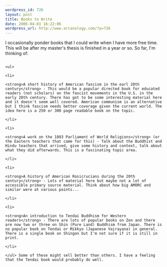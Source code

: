 ```yaml
--- 
wordpress_id: 726
layout: post
title: Books to Write
date: 2006-04-01 16:22:06
wordpress_url: http://www.arcanology.com/?p=726
---
```

I occasionally ponder books that I could write when I have more free time. This will be after my master's thesis is finished in a year or so. So far, I'm thinking of: 
                                                                                                                                                                                                                                                                                                                                                                                                                                                                                                                                                                                                                                                                                                                                                                                            
                                                                                                                                                                                                                                                                                                                                                                                                                                                                                                                                                                                                                                                                                                                                                                                            <ul>
                                                                                                                                                                                                                                                                                                                                                                                                                                                                                                                                                                                                                                                                                                                                                                                              <li>
                                                                                                                                                                                                                                                                                                                                                                                                                                                                                                                                                                                                                                                                                                                                                                                                <strong>A short history of American fascism in the earl 20th century</strong> - This would be a popular directed book for educated readers (not scholars) on the fascist movements in the U.S. in the early 20th century. There has got to be some interesting material here and it doesn't seem well covered. American communism is an alternative but I think fascism needs better coverage given the current world. The idea here is a 250 or 300 page readable book on the topic.
                                                                                                                                                                                                                                                                                                                                                                                                                                                                                                                                                                                                                                                                                                                                                                                              </li>
                                                                                                                                                                                                                                                                                                                                                                                                                                                                                                                                                                                                                                                                                                                                                                                              <li>
                                                                                                                                                                                                                                                                                                                                                                                                                                                                                                                                                                                                                                                                                                                                                                                                <strong>A work on the 1893 Parliament of World Religions</strong> (or the Eastern teachers that came for this) - Talk about the Buddhist and Hindu teachers that arrived, give some history and context, talk about what they did afterwards. This is a fascinating topic area.
                                                                                                                                                                                                                                                                                                                                                                                                                                                                                                                                                                                                                                                                                                                                                                                              </li>
                                                                                                                                                                                                                                                                                                                                                                                                                                                                                                                                                                                                                                                                                                                                                                                              <li>
                                                                                                                                                                                                                                                                                                                                                                                                                                                                                                                                                                                                                                                                                                                                                                                                <strong>A history of American Rosicrucians during the 20th century</strong> - Lots of material here but maybe not a lot of accessible primary source material. Think about how big AMORC and similar were at various points...
                                                                                                                                                                                                                                                                                                                                                                                                                                                                                                                                                                                                                                                                                                                                                                                              </li>
                                                                                                                                                                                                                                                                                                                                                                                                                                                                                                                                                                                                                                                                                                                                                                                              <li>
                                                                                                                                                                                                                                                                                                                                                                                                                                                                                                                                                                                                                                                                                                                                                                                                <strong>An introduction to Tendai Buddhism for Western readers</strong> - There are lots of popular books on Zen and there are now two or three on Shin (Pure Land) Buddhism from Japan. There is no popular book on Tendai or Mikkyo (Japanese Vajrayana) in general. There is a single book on Shingon but I'm not sure if it is still in print.
                                                                                                                                                                                                                                                                                                                                                                                                                                                                                                                                                                                                                                                                                                                                                                                              </li>
                                                                                                                                                                                                                                                                                                                                                                                                                                                                                                                                                                                                                                                                                                                                                                                            </ul> Some of these might sell better than others. I have a feeling that the Tendai book would probably do well.